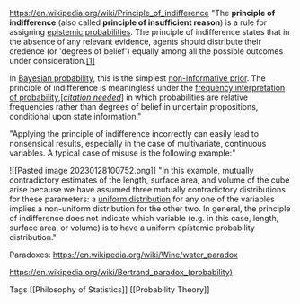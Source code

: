 https://en.wikipedia.org/wiki/Principle_of_indifference
"The **principle of indifference** (also called **principle of insufficient reason**) is a rule for assigning [epistemic probabilities](https://en.wikipedia.org/wiki/Epistemic_probability "Epistemic probability"). The principle of indifference states that in the absence of any relevant evidence, agents should distribute their credence (or 'degrees of belief') equally among all the possible outcomes under consideration.[[1]](https://en.wikipedia.org/wiki/Principle_of_indifference#cite_note-1)

In [Bayesian probability](https://en.wikipedia.org/wiki/Bayesian_probability "Bayesian probability"), this is the simplest [non-informative prior](https://en.wikipedia.org/wiki/Prior_probability#Uninformative_priors "Prior probability"). The principle of indifference is meaningless under the [frequency interpretation of probability](https://en.wikipedia.org/wiki/Frequency_probability "Frequency probability"),[_[citation needed](https://en.wikipedia.org/wiki/Wikipedia:Citation_needed "Wikipedia:Citation needed")_] in which probabilities are relative frequencies rather than degrees of belief in uncertain propositions, conditional upon state information."

"Applying the principle of indifference incorrectly can easily lead to nonsensical results, especially in the case of multivariate, continuous variables. A typical case of misuse is the following example:"

![[Pasted image 20230128100752.png]]
"In this example, mutually contradictory estimates of the length, surface area, and volume of the cube arise because we have assumed three mutually contradictory distributions for these parameters: a [uniform distribution](https://en.wikipedia.org/wiki/Uniform_distribution_(continuous) "Uniform distribution (continuous)") for any one of the variables implies a non-uniform distribution for the other two. In general, the principle of indifference does not indicate which variable (e.g. in this case, length, surface area, or volume) is to have a uniform epistemic probability distribution."


Paradoxes:
https://en.wikipedia.org/wiki/Wine/water_paradox

https://en.wikipedia.org/wiki/Bertrand_paradox_(probability)


Tags
[[Philosophy of Statistics]] [[Probability Theory]]